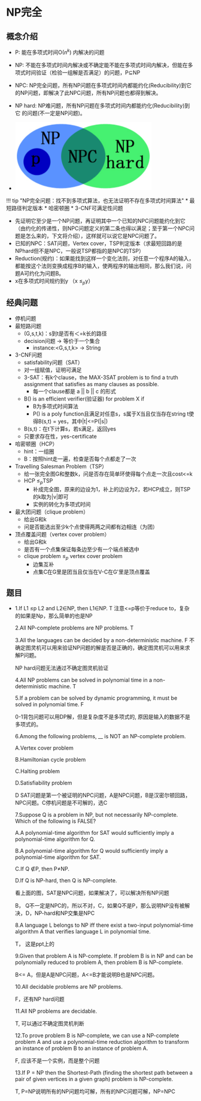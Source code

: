 # NP完全

## 概念介绍

* P: 能在多项式时间O($n^k$) 内解决的问题

* NP: 不能在多项式时间内解决或不确定能不能在多项式时间内解决，但能在多项式时间验证（检验一组解是否满足）的问题，P$\subseteq$NP

* NPC: NP完全问题，所有NP问题在多项式时间内都能约化(Reducibility)到它 的NP问题，即解决了此NPC问题，所有NP问题也都得到解决。

* NP hard: NP难问题，所有NP问题在多项式时间内都能约化(Reducibility)到它 的问题(不一定是NP问题)。

* <img src="assets/image-20230704230802879.png" alt="image-20230704230802879" style="zoom: 50%;" />

!!! tip "NP完全问题：找不到多项式算法，也无法证明不存在多项式时间算法"
	* 最短路径判定版本
	* 哈密顿圈
	* 3-CNF可满足性问题

  * 先证明它至少是一个NP问题，再证明其中一个已知的NPC问题能约化到它（由约化的传递性，则NPC问题定义的第二条也得以满足；至于第一个NPC问题是怎么来的，下文将介绍），这样就可以说它是NPC问题了。
  * 已知的NPC：SAT问题，Vertex cover，TSP判定版本（求最短回路的是NPhard但不是NPC，一般说TSP都指的是NPC的TSP）
* Reduction(规约)：如果能找到这样一个变化法则，对任意一个程序A的输入，都能按这个法则变换成程序B的输入，使两程序的输出相同，那么我们说，问题A可约化为问题B。
* x在多项式时间规约到y （x $\leq_p$y）

## 经典问题

  * 停机问题
  * 最短路问题
    * (G,s,t,k)：s到t是否有＜=k长的路径
    * decision问题 -> 等价于一个集合
      * instance:<G,s,t,k>  -> String
  * 3-CNF问题
    * satisfability问题（SAT）
    * 对一组赋值，证明可满足
    * 3-SAT：有k个clause，the MAX-3SAT problem is to find a truth assignment that satisfies as many clauses as possible.
      * 每一个clause都是 a || b || c 的形式
    * B() is an efficient verifier(验证器) for problem X if
      * B为多项式时间算法
      * P() is a poly function且满足对任意s，s属于X当且仅当存在string t使得B(s,t) = yes，其中|t|<=P(|s|)
    * B(s,t)：在t下计算s，若s满足，返回yes
    * 只要求存在性，yes-certificate
  * 哈密顿圈（HCP）
    * hint：一组圈
    * B：按照hint走一遍，检查是否每个点都走了一次
  * Travelling Salesman Problem（TSP）
    * 给一张完全图G和整数k，问是否存在简单环使得每个点走一次且cost<=k
    * HCP $\leq_p$TSP
      * 补成完全图，原来的边设为1，补上的边设为2，若HCP成立，则TSP的k取为|v|即可
      * 实例的转化为多项式时间
  * 最大团问题（clique problem）
    * 给出G和k
    * 问是否能选出至少k个点使得两两之间都有边相连（为团）
  * 顶点覆盖问题（vertex cover problem）
    * 给出G和k
    * 是否有一个点集保证每条边至少有一个端点被选中
    * clique problem $\leq_p$ vertex cover problem
      * 边集互补
      * 点集C在G里是团当且仅当在V-C在G'里是顶点覆盖

## 题目

  * 1.If L1 ≤p L2 and L2∈NP, then L1∈NP.
    T
    注意<=p等价于reduce to，复杂的如果是Np，那么简单的也是NP

    2.All NP-complete problems are NP problems.
    T

    3.All the languages can be decided by a non-deterministic machine.
    F
    不确定图灵机可以用来验证NP问题的解是否是正确的，确定图灵机可以用来求解P问题。

    NP hard问题无法通过不确定图灵机验证

    4.All NP problems can be solved in polynomial time in a non-deterministic machine.
    T

    5.If a problem can be solved by dynamic programming, it must be solved in polynomial time.
    F

    0-1背包问题可以用DP解，但是复杂度不是多项式的, 原因是输入的数据不是多项式的。

    6.Among the following problems, __ is NOT an NP-complete problem.

    A.Vertex cover problem

    B.Hamiltonian cycle problem

    C.Halting problem

    D.Satisfiability problem

    D SAT问题是第一个被证明的NPC问题，A是NPC问题，B是汉密尔顿回路，NPC问题。C停机问题是不可解的，选C

    7.Suppose Q is a problem in NP, but not necessarily NP-complete. Which of the following is FALSE?

    A.A polynomial-time algorithm for SAT would sufficiently imply a polynomial-time algorithm for Q.

    B.A polynomial-time algorithm for Q would sufficiently imply a polynomial-time algorithm for SAT.

    C.If Q ∉P, then P≠NP.

    D.If Q is NP-hard, then Q is NP-complete.

    看上面的图，SAT是NPC问题，如果解决了，可以解决所有NP问题

    B， Q不一定是NPC的，所以不对，C，如果Q不是P，那么说明NP没有被解决，D，NP-hard和NP交集是NPC

    8.A language L belongs to NP iff there exist a two-input polynomial-time algorithm A that verifies language L in polynomial time.

    T， 这是ppt上的

    9.Given that problem A is NP-complete. If problem B is in NP and can be polynomially reduced to problem A, then problem B is NP-complete.

    B<= A，但是A是NPC问题，A<=B才能说明B也是NPC问题。

    10.All decidable problems are NP problems.

    F，还有NP hard问题

    11.All NP problems are decidable.

    T, 可以通过不确定图灵机判断

    12.To prove problem B is NP-complete, we can use a NP-complete problem A and use a polynomial-time reduction algorithm to transform an instance of problem B to an instance of problem A.

    F, 应该不是一个实例，而是整个问题

    13.If P = NP then the Shortest-Path (finding the shortest path between a pair of given vertices in a given graph) problem is NP-complete.

    T, P=NP说明所有的NP问题均可解，所有的NPC问题可解，NP=NPC